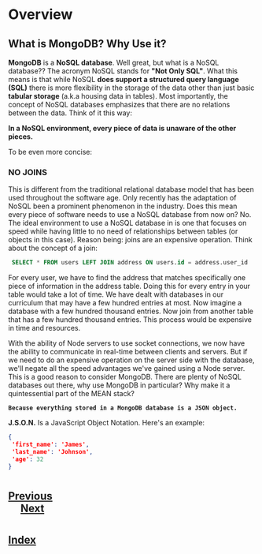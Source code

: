 #   Overview
##  What is MongoDB? Why Use it?
__MongoDB__ is a __NoSQL database__.  Well great, but what is a NoSQL database??  The acronym NoSQL stands for __"Not Only SQL"__. What this means is that while NoSQL __does support a structured query language (SQL)__ there is more flexibility in the storage of the data other than just basic __tabular storage__ (a.k.a housing data in tables). Most importantly, the concept of NoSQL databases emphasizes that there are no relations between the data. Think of it this way:

__In a NoSQL environment, every piece of data is unaware of the other pieces.__

To be even more concise:

### __NO JOINS__
This is different from the traditional relational database model that has been used throughout the software age. Only recently has the adaptation of NoSQL been a prominent phenomenon in the industry. Does this mean every piece of software needs to use a NoSQL database from now on? No. The ideal environment to use a NoSQL database in is one that focuses on speed while having little to no need of relationships between tables (or objects in this case). Reason being: joins are an expensive operation. Think about the concept of a join:
```sql
 SELECT * FROM users LEFT JOIN address ON users.id = address.user_id
 ```
For every user, we have to find the address that matches specifically one piece of information in the address table. Doing this for every entry in your table would take a lot of time. We have dealt with databases in our curriculum that may have a few hundred entries at most. Now imagine a database with a few hundred thousand entries. Now join from another table that has a few hundred thousand entries. This process would be expensive in time and resources.

With the ability of Node servers to use socket connections, we now have the ability to communicate in real-time between clients and servers. But if we need to do an expensive operation on the server side with the database, we'll negate all the speed advantages we've gained using a Node server. This is a good reason to consider MongoDB. There are plenty of NoSQL databases out there, why use MongoDB in particular? Why make it a quintessential part of the MEAN stack?

**`Because everything stored in a MongoDB database is a JSON object.`**

__J.S.O.N.__ Is a JavaScript Object Notation. Here's an example: 
```json
{
 'first_name': 'James',
 'last_name': 'Johnson',
 'age': 32
}
```
#
## [Previous](./../Readings_003_Express/006_Folder_Structure.md)<span>&nbsp;&nbsp;&nbsp;&nbsp;&nbsp;&nbsp;&nbsp;&nbsp;&nbsp;&nbsp;&nbsp;&nbsp;&nbsp;&nbsp;&nbsp;&nbsp;&nbsp;&nbsp;&nbsp;&nbsp;&nbsp;&nbsp;&nbsp;&nbsp;&nbsp;&nbsp;&nbsp;&nbsp;&nbsp;&nbsp;&nbsp;&nbsp;&nbsp;&nbsp;&nbsp;&nbsp;&nbsp;&nbsp;&nbsp;&nbsp;&nbsp;&nbsp;&nbsp;&nbsp;&nbsp;&nbsp;&nbsp;&nbsp;&nbsp;&nbsp;&nbsp;&nbsp;&nbsp;&nbsp;&nbsp;&nbsp;&nbsp;&nbsp;&nbsp;&nbsp;&nbsp;&nbsp;&nbsp;&nbsp;&nbsp;&nbsp;&nbsp;&nbsp;&nbsp;&nbsp;&nbsp;&nbsp;&nbsp;&nbsp;&nbsp;&nbsp;&nbsp;&nbsp;&nbsp;&nbsp;&nbsp;&nbsp;&nbsp;&nbsp;&nbsp;&nbsp;&nbsp;</span> [Next](./002_Installing_Windows.md)
#
##  [Index](../Index.md)